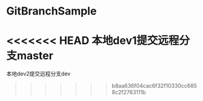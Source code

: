 # GitBranchSample
<<<<<<< HEAD
本地dev1提交远程分支master
=======
本地dev2提交远程分支dev
>>>>>>> b8aa636f04cac6f32f10330cc6858c2f2763111b
